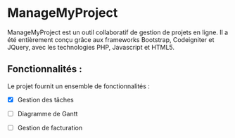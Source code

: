 ManageMyProject
===============

ManageMyProject est un outil collaboratif de gestion de projets en ligne. Il a été entièrement conçu grâce aux frameworks Bootstrap, Codeigniter et JQuery, avec les technologies PHP, Javascript et HTML5.

Fonctionnalités :
----------------------

Le projet fournit un ensemble de fonctionnalités : 
- [x] Gestion des tâches
- [ ] Diagramme de Gantt
- [ ] Gestion de facturation 


